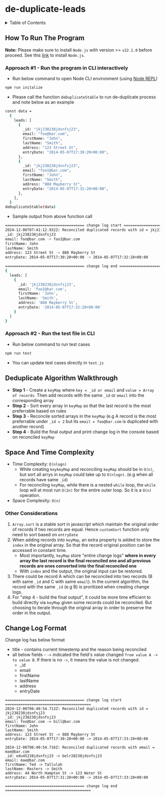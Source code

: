 # de-duplicate-leads

<!-- TABLE OF CONTENTS -->
<details>
  <summary>Table of Contents</summary>
  <ol>
    <li>
      <a href="#how-to-run-the-program">How To Run The Program</a>
      <ul>
        <li>Approach #1 - Run the program in CLI interactively</li>
        <li>Approach #2 - Run the test file in CLI</li>
      </ul>
    </li>
    <li><a href="#deduplicate-algorithm-walkthrough">De-duplicate Algorithm Walkthrough</a></li>
    <li>
      <a href="#space-and-time-complexity">Space And Time Complexity</a>
      <ul>
        <li><a href="#other-considerations">Other Considerations</a></li>
      </ul>
    </li>
    <li><a href="#change-log-format">Change Log Format</a></li>
  </ol>
</details>

## How To Run The Program

**Note:** Please make sure to install `Node.js` with version >= `v22.1.0` before proceed. See this [link](https://nodejs.org/en/download/package-manager) to install `Node.js`.

### Approach #1 - Run the program in CLI interactively

- Run below command to open Node CLI environment (using [Node REPL](https://nodejs.org/en/learn/command-line/how-to-use-the-nodejs-repl))

```sh
npm run initalize
```

- Please call the function `deDuplicateStable` to run de-duplicate process and note below as an example

```sh
const data =
  {
    leads: [
      {
        _id: "jkj238238jdsnfsj23",
        email: "foo@bar.com",
        firstName: "John",
        lastName: "Smith",
        address: "123 Street St",
        entryDate: "2014-05-07T17:30:20+00:00",
      },
      {
        _id: "jkj238238jdsnfsj23",
        email: "foo1@bar.com",
        firstName: "John",
        lastName: "Smith",
        address: "888 Mayberry St",
        entryDate: "2014-05-07T17:32:20+00:00",
      },
    ],
  }
deDuplicateStable(data)
```

- Sample output from above function call

```sh
==================================== change log start =======================================
2024-12-06T07:41:12.932Z: Reconciled duplicated records with id = jkj238238jdsnfsj23
_id: jkj238238jdsnfsj23
email: foo@bar.com -> foo1@bar.com
firstName: John
lastName: Smith
address: 123 Street St -> 888 Mayberry St
entryDate: 2014-05-07T17:30:20+00:00 -> 2014-05-07T17:32:20+00:00

==================================== change log end =======================================
{
  leads: [
    {
      _id: 'jkj238238jdsnfsj23',
      email: 'foo1@bar.com',
      firstName: 'John',
      lastName: 'Smith',
      address: '888 Mayberry St',
      entryDate: '2014-05-07T17:32:20+00:00'
    }
  ]
}
```

### Approach #2 - Run the test file in CLI

- Run below command to run test cases

```sh
npm run test
```

- You can update test cases directly in `test.js`

## Deduplicate Algorithm Walkthrough

- **Step 1** - Create a `keyMap` where `key = _id or email` and `value = Array of records`. Then add records with the same `_id` or `email` into the corresponding array
- **Step 2** - Sort every array in `keyMap` so that the last record is the most preferrable based on rules
- **Step 3** - Reconcile sorted arrays in the `keyMap` (e.g A record is the most preferrable under `_id = 2` but its `email = foo@bar.com` is duplicated with another record)
- **Step 4** - Build the final output and print change log in the console based on reconciled `keyMap`

## Space And Time Complexity

- Time Complexity: `O(nlogn)`
  - While creating `keykeyMap` and reconciling `keyMap` should be in `O(n)`, but sort all arrys in `keyMap` could take up to `O(nlogn)`. (e.g when all records have same `_id`)
  - For reconciling `keyMap`, while there is a nested `while` loop, the `while` loop will at most run `O(2n)` for the entire outer loop. So it is a `O(n)` operation.
- Space Complexity: `O(n)`

### Other Considerations

1. `Array.sort` is a stable sort in javascript which maintain the original order of records if two records are equal. Hence `customSort` function only need to sort based on `entryDate`
2. When adding records into `keyMap`, an extra property is added to store the `index` in the original array. So that the record original position can be accessed in constant time.
   - Most importantly, `keyMap` store "entire change logs" **where in every array the last record is the final reconciled one and all previous records are ones converted into the final reconciled one**
   - With `index` and the output, the original input can be restored.
3. There could be record A which can be reconciled into two records (B with same `_id` and C with same `email`). In the current algorithm, the record with the same `_id` (e.g B) is proritized when creating change logs.
4. For "step 4 - build the final output", it could be more time efficient to build directly via `keyMap` given some records could be reconciled. But choosing to iterate through the original array in order to preserve the order in the output.

## Change Log Format

Change log has below format

- title - contains current timestemp and the reason being reconciled
- all below fields - `->` indicated the field's value changed `from value A -> to value B`. If there is no `->`, it means the value is not changed.
  - \_id
  - email
  - firstName
  - lastName
  - address
  - entryDate

```
==================================== change log start =======================================
2024-12-06T06:40:54.713Z: Reconciled duplicated records with id = jkj238238jdsnfsj23
_id: jkj238238jdsnfsj23
email: foo@bar.com -> bill@bar.com
firstName: John
lastName: Smith
address: 123 Street St -> 888 Mayberry St
entryDate: 2014-05-07T17:30:20+00:00 -> 2014-05-07T17:33:20+00:00

2024-12-06T06:40:54.716Z: Reconciled duplicated records with email = mae@bar.com
_id: edu45238jdsnfsj23 -> belr28238jdsnfsj23
email: mae@bar.com
firstName: Ted -> Tallulah
lastName: Masters -> Smith
address: 44 North Hampton St -> 123 Water St
entryDate: 2014-05-07T17:31:20+00:00 -> 2014-05-07T17:33:20+00:00

==================================== change log end =======================================
```
